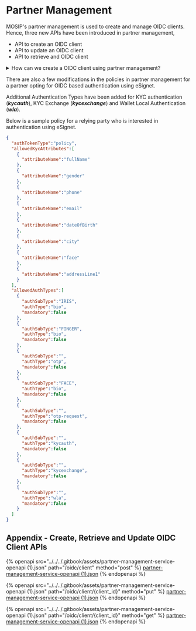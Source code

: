 # Partner Management

MOSIP's partner management is used to create and manage OIDC clients. Hence, three new APIs have been introduced in partner management,

* API to create an OIDC client
* API to update an OIDC client
* API to retrieve and OIDC client

<details>

<summary>How can we create a OIDC client using partner management?</summary>

In order to create a OIDC client,

* The relying party, needs to get onboarded into MOSIP using the partner management portal as a authentication partner
* The relying party needs to be mapped to a policy in MOSIP
* When the relying party is mapped to the policy, using the new [OIDC client create API](partner-management.md#oidc-client), a client can be created for the relying party.

**Notes:**

* A relying party can have multiple clients created against a approved mapped policy.
* When a eSignet client is created using partner management APIs, then the client ID is set as the SHA256 hash of the public key provided in the request.

</details>

There are also a few modifications in the policies in partner management for a partner opting for OIDC based authentication using eSignet.

Additional Authentication Types have been added for KYC authentication (_**kycauth**_), KYC Exchange (_**kycexchange**_) and Wallet Local Authentication (_**wla**_).

Below is a sample policy for a relying party who is interested in authentication using eSignet.

```json
{
  "authTokenType":"policy",
  "allowedKycAttributes":[
    {
      "attributeName":"fullName"
    },
    {
      "attributeName":"gender"
    },
    {
      "attributeName":"phone"
    },
    {
      "attributeName":"email"
    },
    {
      "attributeName":"dateOfBirth"
    },
    {
      "attributeName":"city"
    },
    {
      "attributeName":"face"
    },
    {
      "attributeName":"addressLine1"
    }
  ],
  "allowedAuthTypes":[
    {
      "authSubType":"IRIS",
      "authType":"bio",
      "mandatory":false
    },
    {
      "authSubType":"FINGER",
      "authType":"bio",
      "mandatory":false
    },
    {
      "authSubType":"",
      "authType":"otp",
      "mandatory":false
    },
    {
      "authSubType":"FACE",
      "authType":"bio",
      "mandatory":false
    },
    {
      "authSubType":"",
      "authType":"otp-request",
      "mandatory":false
    },
    {
      "authSubType":"",
      "authType":"kycauth",
      "mandatory":false
    },
    {
      "authSubType":"",
      "authType":"kycexchange",
      "mandatory":false
    },
    {
      "authSubType":"",
      "authType":"wla",
      "mandatory":false
    }
  ]
}
```

## Appendix - Create, Retrieve and Update OIDC Client APIs

{% openapi src="../../../.gitbook/assets/partner-management-service-openapi (1).json" path="/oidc/client" method="post" %}
[partner-management-service-openapi (1).json](<../../../.gitbook/assets/partner-management-service-openapi (1).json>)
{% endopenapi %}

{% openapi src="../../../.gitbook/assets/partner-management-service-openapi (1).json" path="/oidc/client/{client_id}" method="put" %}
[partner-management-service-openapi (1).json](<../../../.gitbook/assets/partner-management-service-openapi (1).json>)
{% endopenapi %}

{% openapi src="../../../.gitbook/assets/partner-management-service-openapi (1).json" path="/oidc/client/{client_id}" method="get" %}
[partner-management-service-openapi (1).json](<../../../.gitbook/assets/partner-management-service-openapi (1).json>)
{% endopenapi %}
